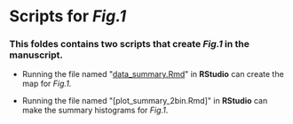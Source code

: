 # Scripts for _Fig.1_

 ### This foldes contains two scripts that create _Fig.1_ in the manuscript. 
 
 - Running the file named "[data_summary.Rmd]()" in **RStudio** can create the map for _Fig.1_. 
 
 - Running the file named "[plot_summary_2bin.Rmd]" in **RStudio** can make the summary histograms for _Fig.1_.
